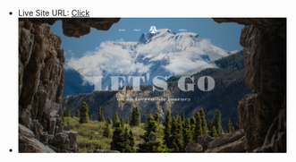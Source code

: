 - Live Site URL: [Click](https://rubchenkoartem.github.io/Website-layout-with-parallax-3D-animation/)
- ![Preview for the Web Site](./images/perwief.png)
